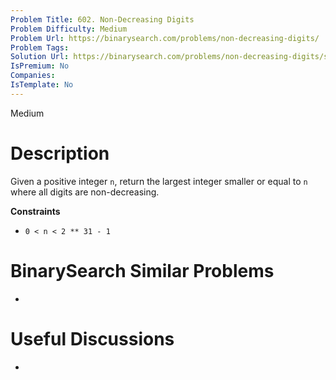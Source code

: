 ```yaml
---
Problem Title: 602. Non-Decreasing Digits
Problem Difficulty: Medium
Problem Url: https://binarysearch.com/problems/non-decreasing-digits/
Problem Tags: 
Solution Url: https://binarysearch.com/problems/non-decreasing-digits/solutions/
IsPremium: No
Companies: 
IsTemplate: No
---
```


<span style="color: ;">Medium</span>

# Description

Given a positive integer `n`, return the largest integer smaller or equal to `n` where all digits are non-decreasing.

**Constraints**
- `0 < n < 2 ** 31 - 1`

# BinarySearch Similar Problems

- []()

# Useful Discussions

- []()
